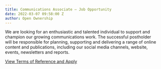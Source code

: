 ```yaml
---
title: Communications Associate – Job Opportunity
date: 2022-03-07 09:58:00 Z
author: Open Ownership
---
```


We are looking for an enthusiastic and talented individual to support and champion our growing communications work. The successful postholder will be responsible for planning, supporting and delivering a range of online content and publications, including our social media channels, website, events, newsletters and reports.

[View Terms of Reference and Apply](/uploads/oo-vacancy-communications-associate-2022-03.pdf)